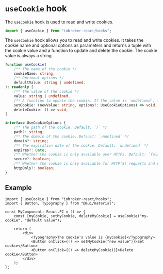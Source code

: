 # `useCookie` hook

The `useCookie` hook is used to read and write cookies.

```ts
import { useCookie } from "iobroker-react/hooks";
```

The `useCookie` hook allows you to read and write cookies. It takes the cookie name and optional options as parameters and returns a tuple with the cookie value and a
function to update and delete the cookie. The cookie value is always a string.

```ts
function useCookie(
	/** The name of the cookie */
	cookieName: string,
	/** Optional options */
	defaultValue: string | undefined,
): readonly [
	/** The value of the cookie */
	value: string | undefined,
	/** A function to update the cookie. If the value is `undefined`, the cookie is deleted. */
	setCookie: (newValue: string, options?: UseCookieOptions) => void,
	deleteCookie: () => void,
]

interface UseCookieOptions {
	/** The path of the cookie. Default: `/` */
	path?: string;
	/** The domain of the cookie. Default: `undefined` */
	domain?: string;
	/** The expiration date of the cookie. Default: `undefined` */
	expires?: Date;
	/** Whether the cookie is only available over HTTPS. Default: `false` */
	secure?: boolean;
	/** Whether the cookie is only available for HTTP(S) requests and not for client-side JavaScript. Default: `false` */
	httpOnly?: boolean;
}
```

## Example

```tsx
import { useCookie } from "iobroker-react/hooks";
import { Button, Typography } from "@mui/material";

const MyComponent: React.FC = () => {
	const [myCookie, setMyCookie, deleteMyCookie] = useCookie("my-cookie", "default value");

	return (
		<div>
			<Typography>The cookie's value is {myCookie}</Typography>
			<Button onClick={() => setMyCookie("new value")}>Set cookie</Button>
			<Button onClick={() => deleteMyCookie()}>Delete cookie</Button>
		</div>
	);
};
```

